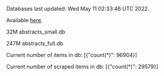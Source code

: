Databases last updated: Wed May 11 02:33:46 UTC 2022. 

Available [here](https://github.com/cbeauhilton/ash-db/releases).


32M	abstracts_small.db

247M	abstracts_full.db

Current number of items in db:
[{"count(*)": 96904}]

Current number of scraped items in db:
[{"count(*)": 29579}]
